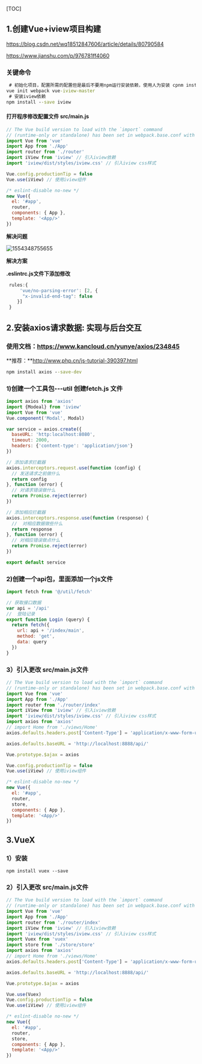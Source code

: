 [TOC]
## 1.创建Vue+iview项目构建

https://blog.csdn.net/wq18512847606/article/details/80790584

https://www.jianshu.com/p/976781ff4060

### 关键命令

```cmd
 # 初始化项目，配置所需的配置但是最后不要用npm运行安装依赖，使用人为安装 cpnm install
vue init webpack vue-iview-master 
 # 安装iview依赖 
npm install --save iview
```

#### 打开程序修改配置文件 src/main.js

```js
// The Vue build version to load with the `import` command
// (runtime-only or standalone) has been set in webpack.base.conf with an alias.
import Vue from 'vue'
import App from './App'
import router from './router'
import iView from 'iview' // 引入iview依赖
import 'iview/dist/styles/iview.css' // 引入iview css样式

Vue.config.productionTip = false
Vue.use(iView) // 使用iview组件 

/* eslint-disable no-new */
new Vue({
  el: '#app',
  router,
  components: { App },
  template: '<App/>'
})
```

**解决问题**

![1554348755655](C:\Users\Administrator\AppData\Roaming\Typora\typora-user-images\1554348755655.png)

**解决方案**

**.eslintrc.js文件下添加修改**

```js
 rules:{
     'vue/no-parsing-error': [2, {
      "x-invalid-end-tag": false
    }]
 }
```

## 2.安装axios请求数据: 实现与后台交互

### 使用文档：https://www.kancloud.cn/yunye/axios/234845

**推荐：**http://www.php.cn/js-tutorial-390397.html

```cmd
npm install axios --save-dev
```

### 1)创建一个工具包---util  创建fetch.js 文件

```js
import axios from 'axios'
import {Modeal} from 'iview'
import Vue from 'vue'
Vue.component('Modal', Modal)

var service = axios.create({
  baseURL: 'http:localhost:8080',
  timeout: 2000,
  headers: {'content-type': 'application/json'}
})

// 添加请求拦截器
axios.interceptors.request.use(function (config) {
  // 发送请求之前做什么
  return config
}, function (error) {
  // 对请求错误做什么
  return Promise.reject(error)
})

// 添加相应拦截器
axios.interceptors.response.use(function (response) {
  //  对相应数据做些什么
  return response
}, function (error) {
  // 对相应错误做点什么
  return Promise.reject(error)
})

export default service
```

### 2)创建一个api包，里面添加一个js文件

```js
import fetch from '@/util/fetch'

// 获取接口数据
var api = '/api'
//  登陆记录
export function Login (query) {
  return fetch({
    url: api + '/index/main',
    method: 'get',
    data: query
  })
}
```

### 3）引入更改 src/main.js文件

```js
// The Vue build version to load with the `import` command
// (runtime-only or standalone) has been set in webpack.base.conf with an alias.
import Vue from 'vue'
import App from './App'
import router from './router/index'
import iView from 'iview' // 引入iview依赖
import 'iview/dist/styles/iview.css' // 引入iview css样式
import axios from 'axios'
// import Home from './views/Home'
axios.defaults.headers.post['Content-Type'] = 'application/x-www-form-urlencoded'

axios.defaults.baseURL = 'http://localhost:8888/api/'

Vue.prototype.$ajax = axios

Vue.config.productionTip = false
Vue.use(iView) // 使用iview组件

/* eslint-disable no-new */
new Vue({
  el: '#app',
  router,
  store,
  components: { App },
  template: '<App/>'
})
```

## 3.VueX

### 1）安装

```
npm install vuex --save
```

### 2）引入更改 src/main.js文件

```js
// The Vue build version to load with the `import` command
// (runtime-only or standalone) has been set in webpack.base.conf with an alias.
import Vue from 'vue'
import App from './App'
import router from './router/index'
import iView from 'iview' // 引入iview依赖
import 'iview/dist/styles/iview.css' // 引入iview css样式
import Vuex from 'vuex'
import store from './store/store'
import axios from 'axios'
// import Home from './views/Home'
axios.defaults.headers.post['Content-Type'] = 'application/x-www-form-urlencoded'

axios.defaults.baseURL = 'http://localhost:8888/api/'

Vue.prototype.$ajax = axios

Vue.use(Vuex)
Vue.config.productionTip = false
Vue.use(iView) // 使用iview组件

/* eslint-disable no-new */
new Vue({
  el: '#app',
  router,
  store,
  components: { App },
  template: '<App/>'
})
```

